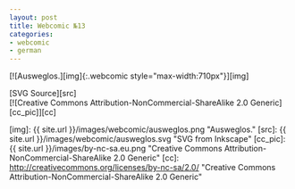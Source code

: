 ```yaml
---
layout: post
title: Webcomic №13
categories:
- webcomic
- german
---
```

[![Ausweglos.][img]{:.webcomic style="max-width:710px"}][img]

[SVG Source][src]<br/>
[![Creative Commons Attribution-NonCommercial-ShareAlike 2.0 Generic][cc_pic]][cc]

[img]:  {{ site.url }}/images/webcomic/ausweglos.png "Ausweglos."
[src]:  {{ site.url }}/images/webcomic/ausweglos.svg "SVG from Inkscape"
[cc_pic]: {{ site.url }}/images/by-nc-sa.eu.png "Creative Commons Attribution-NonCommercial-ShareAlike 2.0 Generic"
[cc]: http://creativecommons.org/licenses/by-nc-sa/2.0/ "Creative Commons Attribution-NonCommercial-ShareAlike 2.0 Generic"